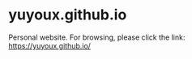 # yuyoux.github.io
Personal website. For browsing, please click the link: https://yuyoux.github.io/
